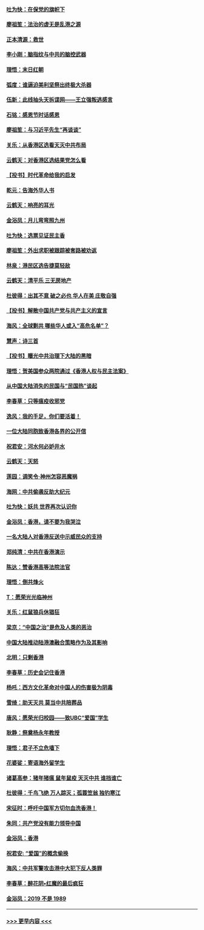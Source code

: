 #### [吐为快：在保党的旗帜下](../pages/nsc993/n11691188.md?t=12010233) 
#### [廖祖笙：法治的虚无是乱港之源](../pages/nsc993/n11690605.md?t=12010233) 
#### [正本清源：救世](../pages/nsc993/n11689134.md?t=12010233) 
#### [李小刚：脑指纹与中共的脑控武器](../pages/nsc993/n11688900.md?t=12010233) 
#### [理悟：末日红朝](../pages/nsc993/n11688829.md?t=12010233) 
#### [弧度：谁逼迫美利坚祭出终极大杀器](../pages/nsc993/n11688735.md?t=12010233) 
#### [伍新：此线抽头天拆谍网——王立强叛逃感言](../pages/nsc993/n11687981.md?t=12010233) 
#### [石铭：感恩节时话感恩](../pages/nsc993/n11687568.md?t=12010233) 
#### [廖祖笙：与习近平先生“再谈谈”](../pages/nsc993/n11687005.md?t=12010233) 
#### [关乐：从香港区选看天灭中共布局](../pages/nsc993/n11686647.md?t=12010233) 
#### [云鹤天：对香港区选结果党怎么看](../pages/nsc993/n11686216.md?t=12010233) 
#### [【投书】时代革命给我的启发](../pages/nsc993/n11684287.md?t=12010233) 
#### [乾元：告海外华人书](../pages/nsc993/n11684044.md?t=12010233) 
#### [云鹤天：响亮的耳光](../pages/nsc993/n11684254.md?t=12010233) 
#### [金浴凤：月儿弯弯照九州](../pages/nsc993/n11684231.md?t=12010233) 
#### [吐为快：选票见证民主香](../pages/nsc993/n11684206.md?t=12010233) 
#### [廖祖笙：外出求职被跟踪被套路被劝返](../pages/nsc993/n11683874.md?t=12010233) 
#### [林泉：港民区选告捷莫轻敌](../pages/nsc993/n11683930.md?t=12010233) 
#### [云鹤天：清平乐 三无房地产](../pages/nsc993/n11681521.md?t=12010233) 
#### [杜彼得：出其不意 破之必也 华人在美 庄敬自强](../pages/nsc993/n11679554.md?t=12010233) 
#### [【投书】解散中国共产党与共产主义的宣言](../pages/nsc993/n11679177.md?t=12010233) 
#### [海风：全球剿共 哪些华人或入“高危名单”？](../pages/nsc993/n11678617.md?t=12010233) 
#### [慧声：诗三首](../pages/nsc993/n11678848.md?t=12010233) 
#### [【投书】曝光中共治理下大陆的黑暗](../pages/nsc993/n11678674.md?t=12010233) 
#### [理悟：贺美国参众两院通过《香港人权与民主法案》](../pages/nsc993/n11678104.md?t=12010233) 
#### [从中国大陆消失的民国与“民国热”谈起](../pages/nsc993/n11678075.md?t=12010233) 
#### [李春草：只等瘟疫收邪党](../pages/nsc993/n11677308.md?t=12010233) 
#### [逸风：我的手足，你们要活着！](../pages/nsc993/n11676352.md?t=12010233) 
#### [一位大陆同胞致香港各界的公开信](../pages/nsc993/n11675761.md?t=12010233) 
#### [祝君安：河水何必妒井水](../pages/nsc993/n11675746.md?t=12010233) 
#### [云鹤天：天怒](../pages/nsc993/n11675718.md?t=12010233) 
#### [莲园：调笑令‧神州怎容恶魔祸](../pages/nsc993/n11675648.md?t=12010233) 
#### [海网：中共偷袭反助大纪元](../pages/nsc993/n11673515.md?t=12010233) 
#### [吐为快：妖共 世界再次认识你](../pages/nsc993/n11673506.md?t=12010233) 
#### [金浴凤：香港，请不要为我哭泣](../pages/nsc993/n11673248.md?t=12010233) 
#### [一名大陆人对香港反送中示威民众的支持](../pages/nsc993/n11672615.md?t=12010233) 
#### [郑纯清：中共在香港演示](../pages/nsc993/n11670539.md?t=12010233) 
#### [陈达：赞香港高等法院法官](../pages/nsc993/n11669542.md?t=12010233) 
#### [理悟：倒共烽火](../pages/nsc993/n11668844.md?t=12010233) 
#### [T：愿荣光光临神州](../pages/nsc993/n11668421.md?t=12010233) 
#### [关乐：红鼠狼兵休猖狂](../pages/nsc993/n11668378.md?t=12010233) 
#### [梁京：“中国之治”是危及人类的恶治](../pages/nsc993/n11668328.md?t=12010233) 
#### [中国大陆推动陆港澳融合策略作为及其影响](../pages/nsc993/n11668157.md?t=12010233) 
#### [北明：只剩香港](../pages/nsc993/n11668002.md?t=12010233) 
#### [李春草：历史会记住香港](../pages/nsc993/n11667927.md?t=12010233) 
#### [杨吒：西方文化革命对中国人的伤害极为阴毒](../pages/nsc993/n11664521.md?t=12010233) 
#### [雪绮：助天灭共 莫当中共陪葬品](../pages/nsc993/n11662650.md?t=12010233) 
#### [唐风：愿荣光归校园——致UBC“爱国”学生](../pages/nsc993/n11662194.md?t=12010233) 
#### [耿静：祭奠杨永年教授](../pages/nsc993/n11662514.md?t=12010233) 
#### [理悟：君子不立危墙下](../pages/nsc993/n11662172.md?t=12010233) 
#### [花婆娑：寄语海外留学生](../pages/nsc993/n11662121.md?t=12010233) 
#### [诸葛高参：猪年猪瘟 鼠年鼠疫 天灭中共 谁挡谁亡](../pages/nsc993/n11661980.md?t=12010233) 
#### [杜彼得：千鸟飞绝 万人踪灭；孤蓑笠翁 独钓寒江](../pages/nsc993/n11661170.md?t=12010233) 
#### [宋征时：呼吁中国军方切勿血洗香港！](../pages/nsc993/n11415318.md?t=12010233) 
#### [朱同：共产党没有能力领导中国](../pages/nsc993/n11660421.md?t=12010233) 
#### [金浴凤：香港](../pages/nsc993/n11660419.md?t=12010233) 
#### [祝君安: “爱国”的概念偷换](../pages/nsc993/n11659706.md?t=12010233) 
#### [海风：中共军警攻击港中大犯下反人类罪](../pages/nsc993/n11659632.md?t=12010233) 
#### [李春草：醉花阴•红魔的最后疯狂](../pages/nsc993/n11659287.md?t=12010233) 
#### [金浴凤：2019 不是 1989](../pages/nsc993/n11657663.md?t=12010233) 

----
#### [ >>> 更早内容 <<< ](../indexes/nsc993-earlier.md)
